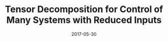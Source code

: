 ---
title: "Tensor Decomposition for Control of Many Systems with Reduced Inputs"
collection: publications
permalink: /publication/tensor_decomposition_for_ control_of_many_systems_with_reduced_inputs
date: 2017-05-30
venue: 'IEEE American Control Conference'
paperurl: 'https://ieeexplore.ieee.org/stamp/stamp.jsp?tp=&arnumber=7963128&tag=1'
link: 'https://ieeexplore.ieee.org/document/7963128'
code: '/pub_summary/tensor_decomp_abs.png'
citation: '<b>Q. Huang(B. Wingo )</b> and R. C. Winck, &quot;Tensor Decomposition for Control of Many Systems with Reduced Inputs.&quot; <i>IEEE American Control Conference</i>, May, 2017.'
---